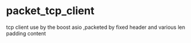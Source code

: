 packet_tcp_client
=================

tcp client use by the boost asio ,packeted by fixed header and various len padding content
